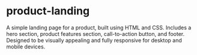 # product-landing
A simple landing page for a product, built using HTML and CSS. Includes a hero section, product features section, call-to-action button, and footer. Designed to be visually appealing and fully responsive for desktop and mobile devices.
